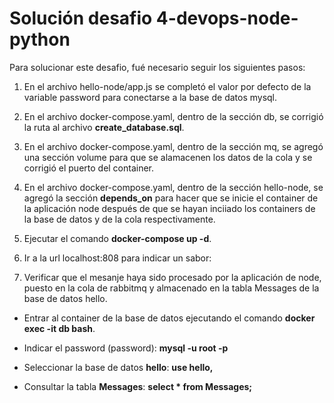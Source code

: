 # Solución desafio 4-devops-node-python

Para solucionar este desafio, fué necesario seguir los siguientes pasos:

1. En el archivo hello-node/app.js se completó el valor por defecto de la variable password para conectarse a la base de datos mysql.

2. En el archivo docker-compose.yaml, dentro de la sección db, se corrigió la ruta al archivo **create_database.sql**.

3. En el archivo docker-compose.yaml, dentro de la sección mq, se agregó una sección volume para que se alamacenen los datos de la cola y se corrigió el puerto del container.

4. En el archivo docker-compose.yaml, dentro de la sección hello-node, se agregó la sección **depends_on** para hacer que se inicie el container de la aplicación node después de que se hayan inciiado los containers de la base de datos y de la cola respectivamente.

5. Ejecutar el comando **docker-compose up -d**.

6. Ir a la url localhost:808 para indicar un sabor:

7. Verificar que el mesanje haya sido procesado por la aplicación de node, puesto en la cola de rabbitmq y almacenado en la tabla Messages de la base de datos hello.

- Entrar al container de la base de datos ejecutando el comando **docker exec -it db bash**.

- Indicar el password (password): **mysql -u root -p**

- Seleccionar la base de datos **hello**: **use hello,**

- Consultar la tabla **Messages**: **select \* from Messages;**
